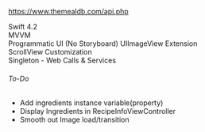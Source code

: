 https://www.themealdb.com/api.php  

Swift 4.2  
MVVM  
Programmatic UI (No Storyboard)
UIImageView Extension  
ScrollView Customization  
Singleton - Web Calls & Services  


###### To-Do
- Add ingredients instance variable(property)   
- Display Ingredients in RecipeInfoViewController  
- Smooth out Image load/transition  

